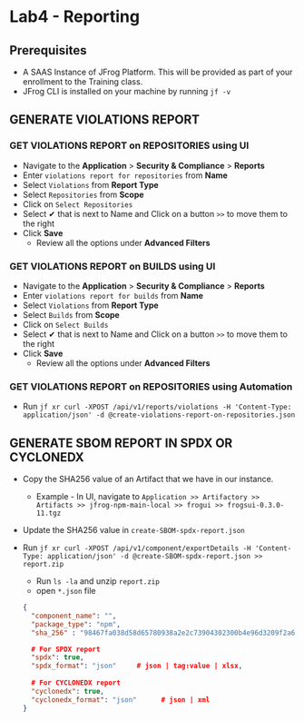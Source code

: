 # Lab4 - Reporting

## Prerequisites

- A SAAS Instance of JFrog Platform. This will be provided as part of your enrollment to the Training class.
- JFrog CLI is installed on your machine by running `jf -v`

## GENERATE VIOLATIONS REPORT

### GET VIOLATIONS REPORT on REPOSITORIES using UI

- Navigate to the **Application** > **Security & Compliance** > **Reports**
- Enter `violations report for repositories` from **Name**
- Select `Violations` from  **Report Type**
- Select `Repositories` from **Scope**
- Click on `Select Repositories`
- Select &#10004; that is next to Name and Click on a button `>>` to move them to the right
- Click **Save**
  - Review all the options under **Advanced Filters**

### GET VIOLATIONS REPORT on BUILDS using UI

- Navigate to the **Application** > **Security & Compliance** > **Reports**
- Enter `violations report for builds` from **Name**
- Select `Violations` from  **Report Type**
- Select `Builds` from **Scope**
- Click on `Select Builds`
- Select &#10004; that is next to Name and Click on a button `>>` to move them to the right
- Click **Save**
  - Review all the options under **Advanced Filters**

### GET VIOLATIONS REPORT on REPOSITORIES using Automation

- Run ``jf xr curl -XPOST /api/v1/reports/violations -H 'Content-Type: application/json' -d @create-violations-report-on-repositories.json``

## GENERATE SBOM REPORT IN SPDX OR CYCLONEDX

- Copy the SHA256 value of an Artifact that we have in our instance.
  - Example - In UI, navigate to  ``Application >> Artifactory >> Artifacts >> jfrog-npm-main-local >> frogui >> frogsui-0.3.0-11.tgz``
- Update the SHA256 value in ``create-SBOM-spdx-report.json``
- Run ``jf xr curl -XPOST /api/v1/component/exportDetails -H 'Content-Type: application/json' -d @create-SBOM-spdx-report.json >> report.zip``
  - Run ``ls -la`` and unzip ``report.zip``
  - open `*.json` file
  
  ```json
  {
    "component_name": "",
    "package_type": "npm",
    "sha_256" : "98467fa038d58d65780938a2e2c73904302300b4e96d3209f2a6b397ec3889ec",
  
    # For SPDX report
    "spdx": true,
    "spdx_format": "json"     # json | tag:value | xlsx,
    
    # For CYCLONEDX report
    "cyclonedx": true,
    "cyclonedx_format": "json"      # json | xml
  }
  ```
